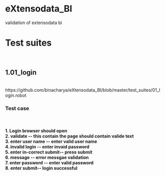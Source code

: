 # eXtensodata_BI
validation of extensodata bi </br>
 <h1>Test suites</h1> </br>
  <h2>1.01_login </h2></br>
      https://github.com/binacharya/eXtensodata_BI/blob/master/test_suites/01_login.robot </br>
        <h3>Test case</h3></br>
        <h4>
          1. Login browser should open </br>
          2. validate -- this contain the page should contain valide text  </br>
          3. enter user name -- enter valid user name </br>
          4. invalid login -- enter invaid password </br>
          5. enter in-correct submit-- press submit  </br>
          6. message -- error messgae validation </br>
          7. enter password -- enter valid password </br>
          8. enter submit-- login successful </br>
          </h4>
